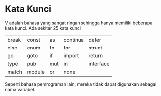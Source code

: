 # Kata Kunci

V adalah bahasa yang sangat ringan sehingga hanya memiliki beberapa kata kunci.
Ada sekitar 25 kata kunci.

|       |        |     |          |           |
| ----- | ------ | --- | -------- | --------- |
| break | const  | as  | continue | defer     |
| else  | enum   | fn  | for      | struct    |
| go    | goto   | if  | import   | return    |
| type  | pub    | mut | in       | interface |
| match | module | or  | none     |           |

Seperti bahasa pemrograman lain, mereka tidak dapat digunakan sebagai nama variabel.
